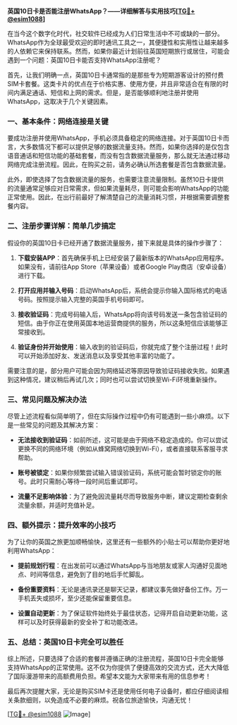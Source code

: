 **英国10日卡是否能注册WhatsApp？——详细解答与实用技巧[[TG💪+ @esim1088](https://t.me/s/esim1088)]**

在当今这个数字化时代，社交软件已经成为人们日常生活中不可或缺的一部分。WhatsApp作为全球最受欢迎的即时通讯工具之一，其便捷性和实用性让越来越多的人依赖它来保持联系。然而，如果你最近计划前往英国短期旅行或居住，可能会遇到一个问题：英国10日卡能否支持WhatsApp注册呢？

首先，让我们明确一点，英国10日卡通常指的是那些专为短期游客设计的预付费SIM卡套餐。这类卡片的优点在于价格实惠、使用方便，并且非常适合在有限的时间内满足通话、短信和上网的需求。但是，是否能够顺利地注册并使用WhatsApp，这取决于几个关键因素。

### **一、基本条件：网络连接是关键**

要成功注册并使用WhatsApp，手机必须具备稳定的网络连接。对于英国10日卡而言，大多数情况下都可以提供足够的数据流量支持。然而，如果你选择的是仅包含语音通话和短信功能的基础套餐，而没有包含数据流量服务，那么就无法通过移动网络完成注册流程。因此，在购买之前，请务必确认所选套餐是否包含数据流量。

此外，即使选择了包含数据流量的服务，也需要注意流量限制。虽然10日卡提供的流量通常足够应对日常需求，但如果流量耗尽，则可能会影响WhatsApp的功能正常使用。因此，在出行前最好了解清楚自己的流量消耗习惯，并根据需要调整套餐内容。

### **二、注册步骤详解：简单几步搞定**

假设你的英国10日卡已经开通了数据流量服务，接下来就是具体的操作步骤了：

1. **下载安装APP**：首先确保手机上已经安装了最新版本的WhatsApp应用程序。如果没有，请前往App Store（苹果设备）或者Google Play商店（安卓设备）进行下载。
   
2. **打开应用并输入号码**：启动WhatsApp后，系统会提示你输入国际格式的电话号码。按照提示输入完整的英国手机号码即可。

3. **接收验证码**：完成号码输入后，WhatsApp将向该号码发送一条包含验证码的短信。由于你正在使用英国本地运营商提供的服务，所以这条短信应该能够正常接收到。

4. **验证身份并开始使用**：输入收到的验证码后，你就完成了整个注册过程！此时可以开始添加好友、发送消息以及享受其他丰富的功能了。

需要注意的是，部分用户可能会因为网络延迟等原因导致验证码接收失败。如果遇到这种情况，建议稍后再试几次；同时也可以尝试切换至Wi-Fi环境重新操作。

### **三、常见问题及解决办法**

尽管上述流程看似简单明了，但在实际操作过程中仍有可能遇到一些小麻烦。以下是一些常见的问题及其解决方案：

- **无法接收到验证码**：如前所述，这可能是由于网络不稳定造成的。你可以尝试更换不同的网络环境（例如从蜂窝网络切换到Wi-Fi），或者直接联系客服寻求帮助。
  
- **账号被锁定**：如果你频繁尝试输入错误验证码，系统可能会暂时锁定你的账号。此时只需耐心等待一段时间后重试即可。

- **流量不足影响体验**：为了避免因流量耗尽而导致服务中断，建议定期检查剩余流量余额，并适时充值补足。

### **四、额外提示：提升效率的小技巧**

为了让你的英国之旅更加顺畅愉快，这里还有一些额外的小贴士可以帮助你更好地利用WhatsApp：

- **提前规划行程**：在出发前可以通过WhatsApp与当地朋友或家人沟通好见面地点、时间等信息，避免到了目的地后手忙脚乱。
  
- **备份重要资料**：无论是通讯录还是聊天记录，都建议事先做好备份工作。万一手机丢失或损坏，至少还能保留重要信息。

- **设置自动更新**：为了保证软件始终处于最佳状态，记得开启自动更新功能，这样可以及时获得最新的安全补丁和功能改进。

### **五、总结：英国10日卡完全可以胜任**

综上所述，只要选择了合适的套餐并遵循正确的注册流程，英国10日卡完全能够支持WhatsApp的正常使用。这不仅为你提供了便捷高效的交流方式，还大大降低了国际漫游带来的高额费用负担。希望本文能为大家带来有用的信息参考！

最后再次提醒大家，无论是购买SIM卡还是使用任何电子设备时，都应仔细阅读相关条款细则，以免造成不必要的麻烦。祝各位旅途愉快，沟通无忧！

[[TG💪+ @esim1088](https://t.me/s/esim1088) ![Image](https://i.postimg.cc/4NQfJmqS/Snipaste-2025-05-13-00-14-12.png)]